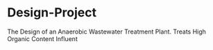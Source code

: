 # Design-Project
The Design of an Anaerobic Wastewater Treatment Plant. Treats High Organic Content Influent
